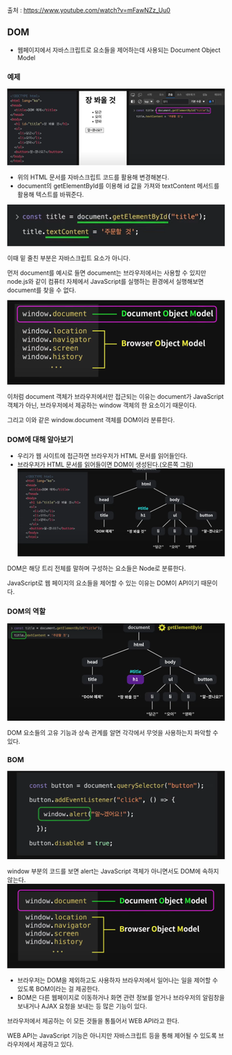 출처 : https://www.youtube.com/watch?v=mFawNZz_Uu0
## DOM
- 웹페이지에서 자바스크립트로 요소들을 제어하는데 사용되는 Document Object Model

### 예제
![img_5.png](img_5.png)
- 위의 HTML 문서를 자바스크립트 코드를 활용해 변경해본다.
- document의 getElementById를 이용해 id 값을 가져와 textContent 메서드를 활용해 텍스트를 바꿔준다.

![img_6.png](img_6.png)

이때 밑 줄친 부분은 자바스크립트 요소가 아니다.

먼저 document를 예시로 들면 document는 브라우저에서는 사용할 수 있지만 node.js와 같이 컴퓨터 자체에서 JavaScript를 실행하는 환경에서 실행해보면 document를 찾을 수 없다.

![img_7.png](img_7.png)

이처럼 document 객체가 브라우저에서만 접근되는 이유는 document가 JavaScript 객체가 아닌, 브라우저에서 제공하는 window 객체의 한 요소이기 때문이다.

그리고 이와 같은 window.document 객체를 DOM이라 분류한다.

### DOM에 대해 알아보기
- 우리가 웹 사이트에 접근하면 브라우저가 HTML 문서를 읽어들인다.
- 브라우저가 HTML 문서를 읽어들이면 DOM이 생성된다.(오른쪽 그림)
![img_8.png](img_8.png)

DOM은 해당 트리 전체를 말하며 구성하는 요소들은 Node로 분류한다.

JavaScript로 웹 페이지의 요소들을 제어할 수 있는 이유는 DOM이 API이기 때문이다.

### DOM의 역할
![img_9.png](img_9.png)

DOM 요소들의 고유 기능과 상속 관계를 알면 각각에서 무엇을 사용하는지 파악할 수 있다.

### BOM
![img_10.png](img_10.png)

window 부분의 코드를 보면 alert는 JavaScript 객체가 아니면서도 DOM에 속하지 않는다.
![img_11.png](img_11.png)
- 브라우저는 DOM을 제외하고도 사용하자 브라우저에서 일어나는 일을 제어할 수 있도록 BOM이라는 걸 제공한다.
- BOM은 다른 웹페이지로 이동하거나 화면 관련 정보를 얻거나 브라우저의 알림창을 보내거나 AJAX 요청을 보내는 등 많은 기능이 있다.


브라우저에서 제공하는 이 모든 것들을 통틀어서 WEB API라고 한다.

WEB API는 JavaScript 기능은 아니지만 자바스크립트 등을 통해 제어될 수 있도록 브라우저에서 제공하고 있다.


